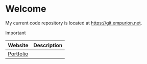 # Welcome

My current code repository is located at https://git.empurion.net.

> [!IMPORTANT]
> |   Website   |   Description   |
> |------|------|
> |   [Portfolio](https://empurion.net)   |      |

